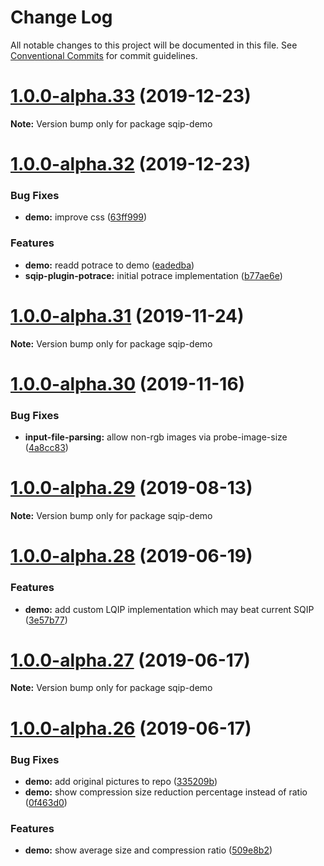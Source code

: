 # Change Log

All notable changes to this project will be documented in this file.
See [Conventional Commits](https://conventionalcommits.org) for commit guidelines.

# [1.0.0-alpha.33](http://axe312ger.github.io/sqip/compare/sqip-demo@1.0.0-alpha.32...sqip-demo@1.0.0-alpha.33) (2019-12-23)

**Note:** Version bump only for package sqip-demo





# [1.0.0-alpha.32](http://axe312ger.github.io/sqip/compare/sqip-demo@1.0.0-alpha.31...sqip-demo@1.0.0-alpha.32) (2019-12-23)


### Bug Fixes

* **demo:** improve css ([63ff999](http://axe312ger.github.io/sqip/commit/63ff999fb7668c56f963471243ede16c74125f9e))


### Features

* **demo:** readd potrace to demo ([eadedba](http://axe312ger.github.io/sqip/commit/eadedba126ad750b2f02e5b3b37d008e605de505))
* **sqip-plugin-potrace:** initial potrace implementation ([b77ae6e](http://axe312ger.github.io/sqip/commit/b77ae6e4df43ba8bdc4aaa64f854b850f4dd4ade))





# [1.0.0-alpha.31](http://axe312ger.github.io/sqip/compare/sqip-demo@1.0.0-alpha.30...sqip-demo@1.0.0-alpha.31) (2019-11-24)

**Note:** Version bump only for package sqip-demo





# [1.0.0-alpha.30](http://axe312ger.github.io/sqip/compare/sqip-demo@1.0.0-alpha.29...sqip-demo@1.0.0-alpha.30) (2019-11-16)


### Bug Fixes

* **input-file-parsing:** allow non-rgb images via probe-image-size ([4a8cc83](http://axe312ger.github.io/sqip/commit/4a8cc83c405c893f69bf151d237fb3dfd60d18ca))





# [1.0.0-alpha.29](http://axe312ger.github.io/sqip/compare/sqip-demo@1.0.0-alpha.28...sqip-demo@1.0.0-alpha.29) (2019-08-13)

**Note:** Version bump only for package sqip-demo





# [1.0.0-alpha.28](http://axe312ger.github.io/sqip/compare/sqip-demo@1.0.0-alpha.27...sqip-demo@1.0.0-alpha.28) (2019-06-19)


### Features

* **demo:** add custom LQIP implementation which may beat current SQIP ([3e57b77](http://axe312ger.github.io/sqip/commit/3e57b77))





# [1.0.0-alpha.27](http://axe312ger.github.io/sqip/compare/sqip-demo@1.0.0-alpha.26...sqip-demo@1.0.0-alpha.27) (2019-06-17)

**Note:** Version bump only for package sqip-demo





# [1.0.0-alpha.26](http://axe312ger.github.io/sqip/compare/sqip-demo@1.0.0-alpha.25...sqip-demo@1.0.0-alpha.26) (2019-06-17)


### Bug Fixes

* **demo:** add original pictures to repo ([335209b](http://axe312ger.github.io/sqip/commit/335209b))
* **demo:** show compression size reduction percentage instead of ratio ([0f463d0](http://axe312ger.github.io/sqip/commit/0f463d0))


### Features

* **demo:** show average size and compression ratio ([509e8b2](http://axe312ger.github.io/sqip/commit/509e8b2))
